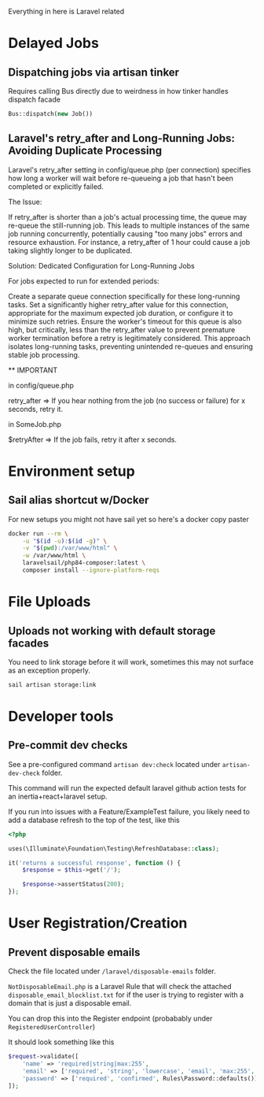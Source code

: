 Everything in here is Laravel related

# Delayed Jobs
## Dispatching jobs via artisan tinker

Requires calling Bus directly due to weirdness in how tinker handles dispatch facade

```php
Bus::dispatch(new Job())
```


## Laravel's retry_after and Long-Running Jobs: Avoiding Duplicate Processing

Laravel's retry_after setting in config/queue.php (per connection) specifies how long a worker will wait before re-queueing a job that hasn't been completed or explicitly failed.

The Issue:

If retry_after is shorter than a job's actual processing time, the queue may re-queue the still-running job. This leads to multiple instances of the same job running concurrently, potentially causing "too many jobs" errors and resource exhaustion. For instance, a retry_after of 1 hour could cause a job taking slightly longer to be duplicated.

Solution: Dedicated Configuration for Long-Running Jobs

For jobs expected to run for extended periods:

Create a separate queue connection specifically for these long-running tasks.
Set a significantly higher retry_after value for this connection, appropriate for the maximum expected job duration, or configure it to minimize such retries.
Ensure the worker's timeout for this queue is also high, but critically, less than the retry_after value to prevent premature worker termination before a retry is legitimately considered.
This approach isolates long-running tasks, preventing unintended re-queues and ensuring stable job processing.


** IMPORTANT

in config/queue.php

retry_after  => If you hear nothing from the job (no success or failure) for x seconds, retry it.

in SomeJob.php

$retryAfter => If the job fails, retry it after x seconds.

# Environment setup
## Sail alias shortcut w/Docker
For new setups you might not have sail yet so here's a docker copy paster
```bash
docker run --rm \
    -u "$(id -u):$(id -g)" \
    -v "$(pwd):/var/www/html" \
    -w /var/www/html \
    laravelsail/php84-composer:latest \
    composer install --ignore-platform-reqs
```


# File Uploads
## Uploads not working with default storage facades

You need to link storage before it will work, sometimes this may not surface as an exception properly.

```bash
sail artisan storage:link
```

# Developer tools
## Pre-commit dev checks
See a pre-configured command `artisan dev:check` located under `artisan-dev-check` folder.

This command will run the expected default laravel github action tests for an inertia+react+laravel setup.

If you run into issues with a Feature/ExampleTest failure, you likely need to add a database refresh to the top of the test, like this

```php
<?php

uses(\Illuminate\Foundation\Testing\RefreshDatabase::class);

it('returns a successful response', function () {
    $response = $this->get('/');

    $response->assertStatus(200);
});
```

# User Registration/Creation
## Prevent disposable emails
Check the file located under `/laravel/disposable-emails` folder.

`NotDisposableEmail.php` is a Laravel Rule that will check the attached `disposable_email_blocklist.txt` for if the user is trying to register with a domain that is just a disposable email.

You can drop this into the Register endpoint (probabably under `RegisteredUserController`)

It should look something like this
```php
$request->validate([
    'name' => 'required|string|max:255',
    'email' => ['required', 'string', 'lowercase', 'email', 'max:255', 'unique:'.User::class, new NotDisposableEmail],
    'password' => ['required', 'confirmed', Rules\Password::defaults()],
]);
```
